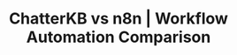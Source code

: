 ---
layout: marketing-comparison
sitemap:
  exclude: 'no'

title: ChatterKB vs n8n | Workflow Automation Comparison
description: "Discover why modern marketing teams choose ChatterKB's AI-powered knowledge & workflow automation over traditional node-based tools like n8n."

hero:
  title: "ChatterKB vs n8n"
  description: "Discover why modern marketing teams choose ChatterKB's AI-powered knowledge & workflow automation over traditional node-based tools like n8n."
  image: /assets/images/marketing/n8n-compare-hero.png
  primary_button:
    text: Try ChatterKB Free
    url: "https://app.chatterkb.com/auth/signup"
  secondary_button:
    text: Book a Demo
    url: "https://calendar.google.com/calendar/u/0/appointments/schedules/AcZssZ0oYQ10os0gxZrUbzNEIvQZUJqLWVeGM"

show_workflow_library: false

competitor_name: n8n

differences:
  rows:
    - label: "Pricing model"
      chatterkb: "Flat subscription, unlimited workflows"
      competitor: "Pay per execution / task"
    - label: "Workflow builder"
      chatterkb: "Plain-language prompts"
      competitor: "Node-based visual editor"
    - label: "Knowledge management"
      chatterkb: "Built-in KB grows over time"
      competitor: "None"
    - label: "Integrations"
      chatterkb: "Internal tools + 5,000+ via Zapier MCP"
      competitor: "≈300 native nodes"

about:
  chatterkb: |
    ChatterKB transforms how teams work by turning conversations into intelligent workflows. Unlike traditional automation tools that require technical expertise, ChatterKB lets anyone create powerful workflows simply by describing what they need in plain English.

    With ChatterKB, your team can:
    - Convert natural language instructions into executable workflows without coding
    - Automatically capture insights and decisions in a searchable knowledge base
    - Connect to existing tools and data sources without disrupting workflows
    - Build institutional memory that grows smarter with every interaction
    - Deploy workflows that adapt to new information and self-correct

    While technical platforms like n8n focus on node-based configuration for developers, ChatterKB brings workflow automation to everyone in your organization through an intuitive, conversation-first approach that preserves context and builds collective intelligence.

  competitor: |
    n8n is a low-code, source-available, self-hostable alternative to ChatterKB. It’s really good for technical teams who want to build complex workflows faster.

    With n8n, you can build workflows using Javascript when you need flexibility. Or quickly connect apps with a drag n’ drop GUI when you don’t. You can easily handle advanced functionality like implementing multiple triggers, as well as branching and merging your flows.

pricing:
  chatterkb: |
    - Starts at **Free**
    - **Unlimited workflows** & knowledge storage
    - All internal tools included—no premium upsells
    - Zapier MCP: billed at cost, no markup
  competitor: |
    - Self-hosted: Free (fair-code)
    - n8n Cloud: from **$20 / month** for **2.5k executions**
    - Costs scale with execution volume
    - Enterprise plan pricing on request

mid_cta:
  headline: "Automate knowledge-driven workflows in minutes—not days."
  image: /assets/images/marketing/n8n-compare-mid-cta.png
  button_text: Start Free Trial
  button_url: "https://app.chatterkb.com/auth/signup"

components:
  - title: Enterprise
    cb_text: |
        - **Data Sovereignty Options**: Control where your data lives with flexible deployment options that allow you to keep sensitive information in your own databases and servers while leveraging ChatterKB's processing capabilities
        - **Data Residency Controls**: Specify geographic locations for data storage and processing to meet regional compliance requirements
        - **Tenant Isolation**: Multi-tenant architecture with complete data separation between business units or client accounts
        - **Audit Logging**: Comprehensive activity tracking for compliance and security monitoring, with exportable logs for SIEM integration
        - **API-First Architecture**: Well-documented APIs for seamless integration with existing enterprise systems and custom applications
        - **Batch Processing**: Handle large-scale data operations efficiently for enterprise data volumes
        - **Role-Based Access Controls**: Granular permission settings for system features based on organizational roles
        - **Team Collaboration**: Built-in collaboration features for cross-functional teams
        - **Enterprise Billing**: Flexible enterprise billing options including invoicing
        - **Support**: Dedicated customer support with responsive service

    competitor_text: | 
        - **Self-hosted or Hosted**: Offers both self-hosted and n8n-hosted options, but with less focus on regulated industry compliance
        - **SAML SSO and LDAP**: Standard enterprise authentication protocols without specific data residency guarantees
        - **Environments**: Separation between dev, staging, and production environments
        - **Log Streaming**: Basic log streaming capabilities
        - **Version Control**: Workflow versioning through Git integration
        - **Team Collaboration**: Standard team collaboration features
        - **Developer Tools**: Technical debugging and development capabilities
        - **Enterprise Billing**: Invoice billing options
        - **Support**: Dedicated support with SLA agreements
    bg: ""

  - title: Ease of Use
    cb_text: |
        ChatterKB transforms workflow automation through its intuitive natural language interface that truly democratizes automation capabilities across organizations:

        - **Write, Don't Code**: Simply describe what you want to accomplish in plain English. For example, type "Create a workflow that monitors our client's social mentions, analyzes sentiment, and sends a weekly summary to our team" and ChatterKB handles the technical implementation.
        - **Zero Learning Curve**: New team members can create powerful workflows on day one without training sessions or technical onboarding. The interface feels as familiar as writing an email or document.
        - **Business-Friendly Terminology**: ChatterKB uses everyday business language rather than technical jargon. You'll work with concepts like "documents," "summaries," and "reports" instead of "nodes," "webhooks," or "API endpoints."
        - **Contextual Intelligence**: The system understands your business context and previous workflows, making increasingly intelligent suggestions as you use it. It learns your terminology and preferences over time.
        - **Self-Correcting Workflows**: When something doesn't work as expected, you can simply explain the issue conversationally, and ChatterKB will adjust the workflow accordingly without requiring technical debugging.
        - **Cross-Departmental Accessibility**: Marketing teams can create SEO analysis workflows, HR can automate onboarding processes, and sales can build client follow-up systems—all without developer support or IT tickets.
    competitor_text: |
        In stark contrast, n8n's node-based approach offers powerful capabilities but creates significant barriers for non-technical users:

        - **Technical Prerequisites**: Requires understanding of concepts like API endpoints, JSON data structures, and webhook configurations before even basic workflows can be created.
        - **Visual Programming Complexity**: Users must manually connect nodes, configure parameters, and understand data flow between components—essentially requiring programming logic without writing code.
        - **Extensive Documentation Required**: Even simple workflows demand consulting technical documentation to understand node configurations and parameter requirements.
        - **Developer Dependency**: Business teams typically need to submit IT tickets and wait for developer availability before automations can be implemented or modified.
        - **Troubleshooting Challenges**: When workflows fail, non-technical users struggle to identify where the problem occurred in the node chain, often requiring developer intervention.
        - **Significant Training Investment**: Organizations must invest in extensive training programs before business teams can utilize the platform, creating adoption barriers and implementation delays.
    bg: bg-body-tertiary

  - title: AI Automation
    cb_text: |
        ChatterKB offers a unified, memory-centric AI system that integrates document processing, knowledge management, and workflow automation in one cohesive platform. Rather than separating AI capabilities into modules, ChatterKB embeds intelligence throughout the entire system.

        Key Advantages Over n8n:
        1. **Memory-First Architecture**
        - ChatterKB builds institutional knowledge that compounds over time, unlike n8n's stateless workflow approach
        - Each interaction enriches the system's understanding, creating truly adaptive workflows
        - Knowledge persists across sessions, teams, and workflows without manual configuration
        
        2. **Natural Language Workflow Creation**
        - While n8n recommends "using AI as a starting point" for code that you then edit manually, ChatterKB allows complete workflow creation in plain English
        - No need to switch between AI assistance and manual node configuration
        - Non-technical users can create sophisticated workflows without coding or flowcharts
        
        3. **Contextual Intelligence**
        - ChatterKB maintains conversation context across all interactions
        - Workflows understand previous decisions and organizational knowledge
        - Self-correcting capabilities that adapt to new information during execution
        
        4. **Simplified Implementation**
        - n8n requires understanding LangChain nodes, agents, LLMs, and memory settings
        - ChatterKB handles these technical complexities behind the scenes
        - Focus on business outcomes rather than AI implementation details
        
        5. **Unified Experience**
        - n8n separates "AI for n8n" and "n8n for AI" as distinct modules
        - ChatterKB integrates all AI capabilities into a single, coherent experience
        - No context switching between building workflows and using AI features
        
        While n8n offers powerful capabilities for technical users who want to configure AI components manually, ChatterKB delivers a more accessible, integrated approach that brings advanced AI workflow capabilities to everyone in your organization without requiring technical expertise in LLMs, agents, or node-based programming.
    competitor_text: |
        n8n offers two AI modules: AI for n8n and n8n for AI:

        - AI for n8n: AI-assisted workflow building. n8n recommends using the ‘Ask AI’ feature as a starting point to create your initial code, and then edit it as needed.
        - n8n for AI: use n8n's advanced AI capabilities to create custom AI applications for your business operations.
        With n8n's LangChain nodes, you can easily incorporate AI-powered features into your workflows. These nodes are customizable, allowing you to select your preferred agent, Large Language Model (LLM), memory settings, and more. Plus, you can seamlessly connect LangChain logic with other data sources and services using any n8n node.

        That’s how n8n helps you build LLM apps:

        - Advanced chatbots: Create chatbots accessing diverse data for personalized interactions, surpassing basic queries. Use the Chat Trigger node when building AI workflows for chatbots and other chat interfaces.
        - Personalized assistants: Craft intelligent assistants integrating seamlessly with platforms like Google Drive, AWS, and others, enhancing personalization and context retention.
        - Information extraction: Implement extraction flows converting unstructured text into structured data using OutputParsers, facilitating downstream processing.
        - Document summarization: Develop tools summarizing extensive text into concise summaries while maintaining content essence and scope.
    bg: ""
  - title: Workflow Reliability
    cb_text: |
        ChatterKB's memory-centric execution model delivers superior reliability:

        - **Self-Correcting Workflows**: Workflows automatically adapt to new information and recover from errors without manual intervention
        - **Reasoner-Based Architecture**: Specialized components handle planning, RAG operations, and memory pre-population with focused context
        - **Dynamic Flow Control**: Intelligent mapping system with on_success and on_failed paths creates truly adaptive workflows
        - **Enhanced Status Model**: Four-state execution model (success/failure for progression, more_info/critical_failure for intelligent handling)
        - **Graceful Error Recovery**: When unexpected situations arise, workflows can replan steps and self-correct without human intervention
        - **Continuous Improvement**: Each workflow execution enriches the knowledge base, making future runs more reliable

    competitor_text: |
        n8n's node-based architecture follows traditional workflow execution patterns:

        - **Manual Error Handling**: Users must anticipate and explicitly program error conditions for each node
        - **Fixed Execution Paths**: Flows follow predetermined paths regardless of new context or changing conditions
        - **Binary Success/Failure**: Limited to basic pass/fail states without nuanced handling of partial information
        - **Restart Required**: Failed executions typically need manual intervention to diagnose and fix
        - **Stateless Execution**: Each workflow run starts fresh without benefiting from previous execution insights
        - **Developer Dependency**: Technical expertise required to implement proper error handling and recovery logic
    bg: bg-body-tertiary
    
choose:
  chatterkb:
    - "You’re a business team that values speed over technical depth"
    - "You need a living knowledge base alongside automation"
    - "You want AI-powered insights baked into every workflow"
    - "Marketing, client service, or compliance drive your use cases"
  competitor:
    - "You’re a developer who loves full control via flowcharts"
    - "You prefer self-hosting and open-source licensing"
    - "You need unlimited custom nodes & low-level configuration"

cta:
  title: "Ready to experience knowledge-driven automation?"
  description: "Start your free trial today and experience how ChatterKB turns scattered knowledge into compounding intelligence."
  primary_button:
    text: Start Free Trial
    url: "https://app.chatterkb.com/auth/signup"
  secondary_button:
    text: Book a Demo
    url: "https://calendar.google.com/calendar/u/0/appointments/schedules/AcZssZ0oYQ10os0gxZrUbzNEIvQZUJqLWVeGM"

content_title: ""

icons:
  chatterkb: /assets/images/chatterkb-logo-ex.png
  competitor: /assets/images/competitors/n8n-color.png
---